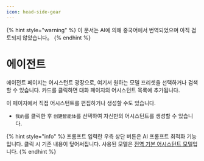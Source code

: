 ```yaml
---
icon: head-side-gear
---
```


{% hint style="warning" %}
이 문서는 AI에 의해 중국어에서 번역되었으며 아직 검토되지 않았습니다。
{% endhint %}

# 에이전트

에이전트 페이지는 어시스턴트 광장으로, 여기서 원하는 모델 프리셋을 선택하거나 검색할 수 있습니다. 카드를 클릭하면 대화 페이지의 어시스턴트 목록에 추가됩니다.

이 페이지에서 직접 어시스턴트를 편집하거나 생성할 수도 있습니다.

* `我的`를 클릭한 후 `创建智能体`를 선택하여 자신만의 어시스턴트를 생성할 수 있습니다.

{% hint style="info" %}
프롬프트 입력란 우측 상단 버튼은 AI 프롬프트 최적화 기능입니다. 클릭 시 기존 내용이 덮어써집니다. 사용된 모델은 [전역 기본 어시스턴트 모델](broken-reference)입니다.
{% endhint %}